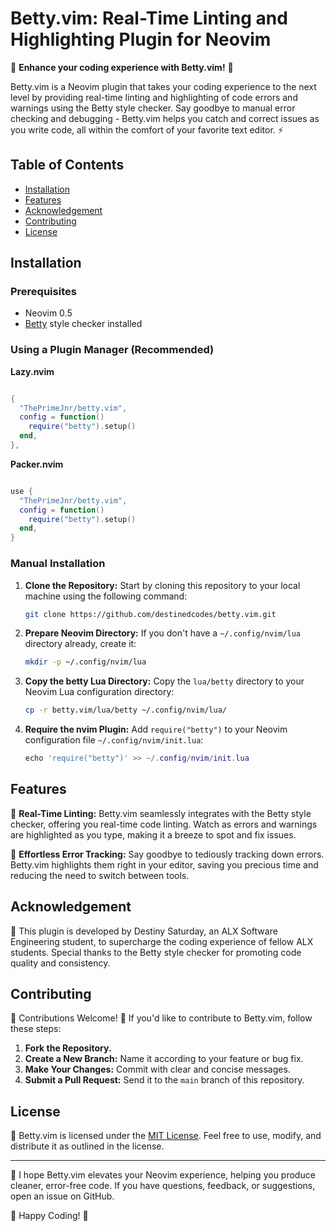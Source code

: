 # Betty.vim: Real-Time Linting and Highlighting Plugin for Neovim

🚀 **Enhance your coding experience with Betty.vim!** 🚀

Betty.vim is a Neovim plugin that takes your coding experience to the next level by providing real-time linting and highlighting of code errors and warnings using the Betty style checker. Say goodbye to manual error checking and debugging - Betty.vim helps you catch and correct issues as you write code, all within the comfort of your favorite text editor. ⚡️

## Table of Contents

- [Installation](#installation)
- [Features](#features)
- [Acknowledgement](#acknowledgement)
- [Contributing](#contributing)
- [License](#license)

## Installation

### Prerequisites

- Neovim 0.5
- [Betty](https://github.com/holbertonschool/Betty) style checker installed

### Using a Plugin Manager (Recommended)

**Lazy.nvim**
```lua

{
  "ThePrimeJnr/betty.vim",
  config = function()
    require("betty").setup()
  end,
},

```


**Packer.nvim**
```lua

use {
  "ThePrimeJnr/betty.vim",
  config = function()
    require("betty").setup()
  end,
}

```

### Manual Installation

1. **Clone the Repository:** Start by cloning this repository to your local machine using the following command:
   ```sh
   git clone https://github.com/destinedcodes/betty.vim.git
   ```
   
2. **Prepare Neovim Directory:**
   If you don't have a `~/.config/nvim/lua` directory already, create it:
   ```sh
   mkdir -p ~/.config/nvim/lua
   ```
   
3. **Copy the betty Lua Directory:**
   Copy the `lua/betty` directory to your Neovim Lua configuration directory:
   ```sh
   cp -r betty.vim/lua/betty ~/.config/nvim/lua/
   ```
   
4. **Require the nvim Plugin:**
   Add `require("betty")` to your Neovim configuration file `~/.config/nvim/init.lua`:
   ```lua
   echo 'require("betty")' >> ~/.config/nvim/init.lua

## Features

🧹 **Real-Time Linting:** Betty.vim seamlessly integrates with the Betty style checker, offering you real-time code linting. Watch as errors and warnings are highlighted as you type, making it a breeze to spot and fix issues.

🚦 **Effortless Error Tracking:** Say goodbye to tediously tracking down errors. Betty.vim highlights them right in your editor, saving you precious time and reducing the need to switch between tools.

## Acknowledgement

🙌 This plugin is developed by Destiny Saturday, an ALX Software Engineering student, to supercharge the coding experience of fellow ALX students. Special thanks to the Betty style checker for promoting code quality and consistency.

## Contributing

🌟 Contributions Welcome! 🌟 If you'd like to contribute to Betty.vim, follow these steps:
1. **Fork the Repository.**
2. **Create a New Branch:** Name it according to your feature or bug fix.
3. **Make Your Changes:** Commit with clear and concise messages.
4. **Submit a Pull Request:** Send it to the `main` branch of this repository.

## License

📜 Betty.vim is licensed under the [MIT License](LICENSE). Feel free to use, modify, and distribute it as outlined in the license.

---

🚀 I hope Betty.vim elevates your Neovim experience, helping you produce cleaner, error-free code. If you have questions, feedback, or suggestions, open an issue on GitHub.

🌈 Happy Coding! 🌈
